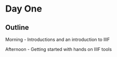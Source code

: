 # Day One

## Outline
Morning - Introductions and an introduction to IIIF

Afternoon - Getting started with hands on IIIF tools
